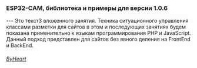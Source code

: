 ### ESP32-CAM, библиотека и примеры для версии 1.0.6

--- Это текст3 вложенного занятия. Техника ситуационного управления классами разметки для сайтов в этом и последующих занятиях будем показана применительно к языкам программирования PHP и JavaScript. Данный подход представлен для сайтов без явного деления на FrontEnd и BackEnd.

###### [ByHeart](../README.md)

